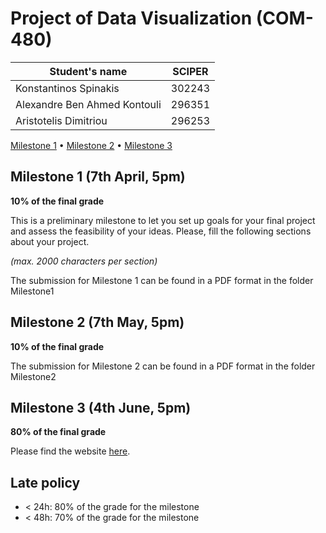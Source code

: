 # Project of Data Visualization (COM-480)

| Student's name | SCIPER |
| -------------- | ------ |
| Konstantinos Spinakis | 302243 |
| Alexandre Ben Ahmed Kontouli | 296351 |
| Aristotelis Dimitriou| 296253 |

[Milestone 1](#milestone-1) • [Milestone 2](#milestone-2) • [Milestone 3](#milestone-3)

## Milestone 1 (7th April, 5pm)

**10% of the final grade**

This is a preliminary milestone to let you set up goals for your final project and assess the feasibility of your ideas.
Please, fill the following sections about your project.

*(max. 2000 characters per section)*


The submission for Milestone 1 can be found in a PDF format in the folder Milestone1


## Milestone 2 (7th May, 5pm)

**10% of the final grade**

The submission for Milestone 2 can be found in a PDF format in the folder Milestone2


## Milestone 3 (4th June, 5pm)

**80% of the final grade**

Please find the website <a href="https://com-480-data-visualization.github.io/project-2023-data-vizares/" target="_blank">here</a>.


## Late policy

- < 24h: 80% of the grade for the milestone
- < 48h: 70% of the grade for the milestone

